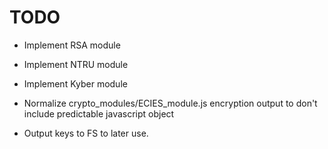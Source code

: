 # TODO  
  
- Implement RSA module
- Implement NTRU module
- Implement Kyber module
- Normalize crypto_modules/ECIES_module.js encryption output to don't include predictable javascript object

- Output keys to FS to later use.
